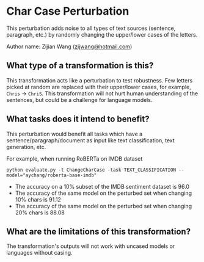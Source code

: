 # Char Case Perturbation
This perturbation adds noise to all types of text sources (sentence, paragraph, etc.) by randomly changing the upper/lower cases of the letters. 

Author name: Zijian Wang (zijwang@hotmail.com)

## What type of a transformation is this?
This transformation acts like a perturbation to test robustness. Few letters picked at random are replaced with their upper/lower cases, for example, `Chris` -> `ChriS`. This transformation will not hurt human understanding of the sentences, but could be a challenge for language models.

## What tasks does it intend to benefit?
This perturbation would benefit all tasks which have a sentence/paragraph/document as input like text classification, text generation, etc. 

For example, when running RoBERTa on IMDB dataset

```
python evaluate.py -t ChangeCharCase -task TEXT_CLASSIFICATION --model="aychang/roberta-base-imdb"
```

- The accuracy on a 10% subset of the IMDB sentiment dataset is 96.0
- The accuracy of the same model on the perturbed set when changing 10% chars is 91.12
- The accuracy of the same model on the perturbed set when changing 20% chars is 88.08


## What are the limitations of this transformation?
The transformation's outputs will not work with uncased models or languages without casing. 
